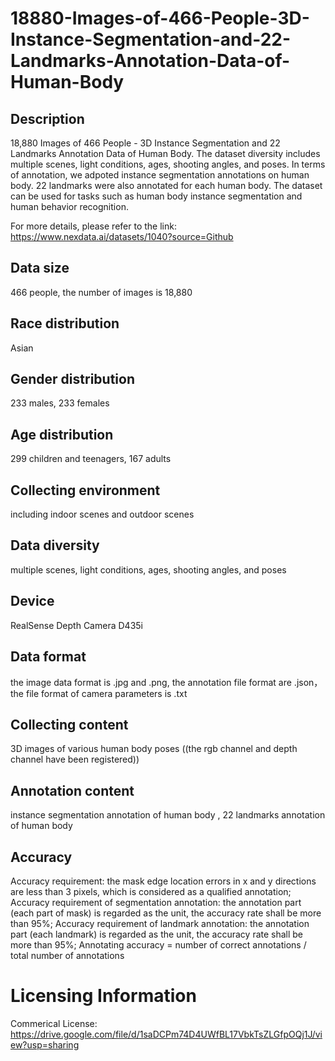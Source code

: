 # 18880-Images-of-466-People-3D-Instance-Segmentation-and-22-Landmarks-Annotation-Data-of-Human-Body


## Description
18,880 Images of 466 People - 3D Instance Segmentation and 22 Landmarks Annotation Data of Human Body. The dataset diversity includes multiple scenes, light conditions, ages, shooting angles, and poses. In terms of annotation, we adpoted instance segmentation annotations on human body. 22 landmarks were also annotated for each human body. The dataset can be used for tasks such as human body instance segmentation and human behavior recognition.

For more details, please refer to the link: https://www.nexdata.ai/datasets/1040?source=Github


## Data size
466 people, the number of  images is 18,880

## Race distribution
Asian

## Gender distribution
233 males, 233 females

## Age distribution
299 children and teenagers, 167 adults

## Collecting environment
including indoor scenes and outdoor scenes

## Data diversity
multiple scenes, light conditions, ages, shooting angles, and poses

## Device
RealSense Depth Camera D435i

## Data format
the image data format is .jpg and .png, the annotation file format are .json，the file format of camera parameters is .txt

## Collecting content
3D images of various human body poses ((the rgb channel and depth channel have been registered))

## Annotation content
instance segmentation annotation of human body , 22 landmarks annotation of human body

## Accuracy
Accuracy requirement: the mask edge location errors in x and y directions are less than 3 pixels, which is considered as a qualified annotation;  Accuracy requirement of segmentation annotation: the annotation part (each part of mask) is regarded as the unit, the accuracy rate shall be more than 95%; Accuracy requirement of landmark annotation: the annotation part (each landmark) is regarded as the unit, the accuracy rate shall be more than 95%; Annotating accuracy = number of correct annotations / total number of annotations

# Licensing Information
Commerical License: https://drive.google.com/file/d/1saDCPm74D4UWfBL17VbkTsZLGfpOQj1J/view?usp=sharing
